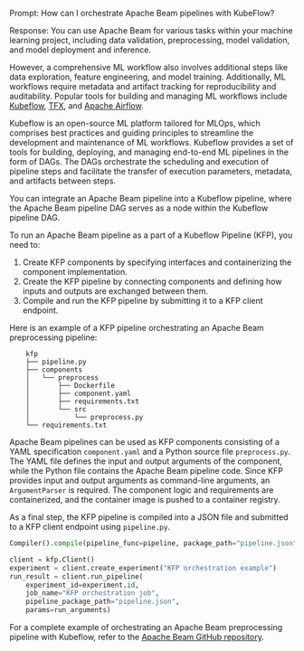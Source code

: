Prompt:
How can I orchestrate Apache Beam pipelines with KubeFlow?

Response:
You can use Apache Beam for various tasks within your machine learning project, including data validation, preprocessing, model validation, and model deployment and inference.

However, a comprehensive ML workflow also involves additional steps like data exploration, feature engineering, and model training. Additionally, ML workflows require metadata and artifact tracking for reproducibility and auditability. Popular tools for building and managing ML workflows include [Kubeflow](https://www.kubeflow.org/), [TFX](https://www.tensorflow.org/tfx), and [Apache Airflow](https://airflow.apache.org/).

Kubeflow is an open-source ML platform tailored for MLOps, which comprises best practices and guiding principles to streamline the development and maintenance of ML workflows. Kubeflow provides a set of tools for building, deploying, and managing end-to-end ML pipelines in the form of DAGs. The DAGs orchestrate the scheduling and execution of pipeline steps and facilitate the transfer of execution parameters, metadata, and artifacts between steps.

You can integrate an Apache Beam pipeline into a Kubeflow pipeline, where the Apache Beam pipeline DAG serves as a node within the Kubeflow pipeline DAG.

To run an Apache Beam pipeline as a part of a Kubeflow Pipeline (KFP), you need to:
1. Create KFP components by specifying interfaces and containerizing the component implementation.
2. Create the KFP pipeline by connecting components and defining how inputs and outputs are exchanged between them.
3. Compile and run the KFP pipeline by submitting it to a KFP client endpoint.

Here is an example of a KFP pipeline orchestrating an Apache Beam preprocessing pipeline:
```
    kfp
    ├── pipeline.py
    ├── components
    │   └── preprocess
    │       ├── Dockerfile
    │       ├── component.yaml
    │       ├── requirements.txt
    │       └── src
    │           └── preprocess.py
    └── requirements.txt
```

Apache Beam pipelines can be used as KFP components consisting of a YAML specification `component.yaml` and a Python source file `preprocess.py`. The YAML file defines the input and output arguments of the component, while the Python file contains the Apache Beam pipeline code.
Since KFP provides input and output arguments as command-line arguments, an `ArgumentParser` is required. The component logic and requirements are containerized, and the container image is pushed to a container registry.

As a final step, the KFP pipeline is compiled into a JSON file and submitted to a KFP client endpoint using `pipeline.py`.

```python
Compiler().compile(pipeline_func=pipeline, package_path="pipeline.json")

client = kfp.Client()
experiment = client.create_experiment("KFP orchestration example")
run_result = client.run_pipeline(
    experiment_id=experiment.id,
    job_name="KFP orchestration job",
    pipeline_package_path="pipeline.json",
    params=run_arguments)
```

For a complete example of orchestrating an Apache Beam preprocessing pipeline with Kubeflow, refer to the [Apache Beam GitHub repository](https://github.com/apache/beam/tree/master/sdks/python/apache_beam/examples/ml-orchestration/kfp).

